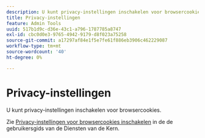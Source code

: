 ```yaml
---
description: U kunt privacy-instellingen inschakelen voor browsercookies.
title: Privacy-instellingen
feature: Admin Tools
uuid: 517b1d9c-d36e-43c1-a796-1787785a8747
exl-id: cbc0d0e3-9765-4942-9179-d8f023a75258
source-git-commit: a17297af84e1f5e7fe61f886eb3906c462229087
workflow-type: tm+mt
source-wordcount: '40'
ht-degree: 0%

---
```


# Privacy-instellingen

U kunt privacy-instellingen inschakelen voor browsercookies.

Zie [Privacy-instellingen voor browsercookies inschakelen](https://experienceleague.adobe.com/docs/core-services/interface/ec-cookies/browser-cookie-settings.html?lang=nl-NL) in de de gebruikersgids van de Diensten van de Kern.

